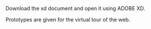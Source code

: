Download the xd document and open it using ADOBE XD.

Prototypes are given for the virtual tour of the web.
